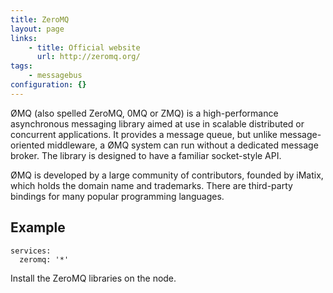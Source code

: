 ```yaml
---
title: ZeroMQ
layout: page
links:
    - title: Official website
      url: http://zeromq.org/
tags:
    - messagebus
configuration: {}
---
```

ØMQ (also spelled ZeroMQ, 0MQ or ZMQ) is a high-performance asynchronous messaging library aimed at use in scalable distributed or concurrent applications. It provides a message queue, but unlike message-oriented middleware, a ØMQ system can run without a dedicated message broker. The library is designed to have a familiar socket-style API.

ØMQ is developed by a large community of contributors, founded by iMatix, which holds the domain name and trademarks. There are third-party bindings for many popular programming languages.

## Example

    services:
      zeromq: '*'

Install the ZeroMQ libraries on the node.